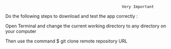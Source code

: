                                                        Very Important                                                         
Do the following steps to download and test the app correctly :

Open Terminal and change the current working directory to any directory on your computer

Then use the command $ git clone remote repository URL
